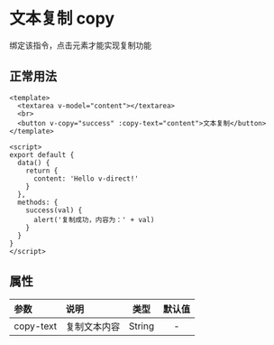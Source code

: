 # 文本复制 copy
绑定该指令，点击元素才能实现复制功能

## 正常用法
```vue
<template>
  <textarea v-model="content"></textarea>
  <br>
  <button v-copy="success" :copy-text="content">文本复制</button>
</template>

<script>
export default {
  data() {
    return {
      content: 'Hello v-direct!'
    }
  },
  methods: {
    success(val) {
      alert('复制成功，内容为：' + val)
    }
  }
}
</script>
```
<template>
  <textarea v-model="content"></textarea>
  <br>
  <button v-copy="success" :copy-text="content">文本复制</button>
</template>

## 属性
|参数|说明|类型|默认值|
|:---|:---|:---:|:----:|
|copy-text|复制文本内容|String|-|


<script>
export default {
  data() {
    return {
      content: 'Hello v-direct!'
    }
  },
  methods: {
    success(val) {
      alert('复制成功，内容为：' + val)
    }
  }
}
</script>
